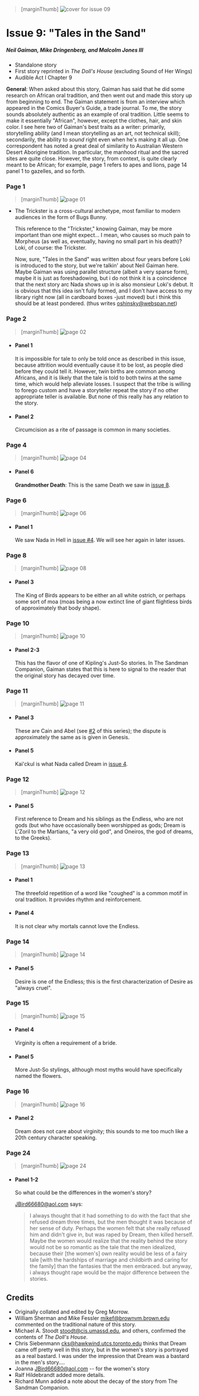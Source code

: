 > [marginThumb] ![cover for issue 09](thumbnails/sandman.09/page00.jpg)

# Issue 9: "Tales in the Sand"

##### Neil Gaiman, Mike Dringenberg, and Malcolm Jones III

- Standalone story
- First story reprinted in _The Doll's House_ (excluding Sound of Her Wings)
- Audible Act I Chapter 9

**General**: When asked about this story, Gaiman has said that he did some research on African oral tradition, and then went out and made this story up from beginning to end. The Gaiman statement is from an interview which appeared in the Comics Buyer's Guide, a trade journal. To me, the story sounds absolutely authentic as an example of oral tradition. Little seems to make it essentially "African", however, except the clothes, hair, and skin color. I see here two of Gaiman's best traits as a writer: primarily, storytelling ability (and I mean storytelling as an art, not technical skill); secondarily, the ability to _sound_ right even when he's making it all up. One correspondent has noted a great deal of similarity to Australian Western Desert Aborigine tradition. In particular, the manhood ritual and the sacred sites are quite close. However, the story, from context, is quite clearly meant to be African; for example, page 1 refers to apes and lions, page 14 panel 1 to gazelles, and so forth.

### Page 1

> [marginThumb] ![page 01](thumbnails/sandman.09/page01.jpg)

- The Trickster is a cross-cultural archetype, most familiar to modern audiences in the form of Bugs Bunny.

  This reference to the "Trickster," knowing Gaiman, may be more important than one might expect... I mean, who causes so much pain to Morpheus (as well as, eventually, having no small part in his death)? Loki, of course: the Trickster.

  Now, sure, "Tales in the Sand" was written about four years before Loki is introduced to the story, but we're talkin' about Neil Gaiman here. Maybe Gaiman was using parallel structure (albeit a very sparse form), maybe it is just as foreshadowing, but i do not think it is a coincidence that the next story arc Nada shows up in is also monsieur Loki's debut. It is obvious that this idea isn't fully formed, and I don't have access to my library right now (all in cardboard boxes -just moved) but i think this should be at least pondered. (thus writes oshinsky@webspan.net)

### Page 2

> [marginThumb] ![page 02](thumbnails/sandman.09/page02.jpg)

- #### Panel 1

  It is impossible for tale to only be told once as described in this issue, because attrition would eventually cause it to be lost, as people died before they could tell it. However, twin births are common among Africans, and it is likely that the tale is told to both twins at the same time, which would help alleviate losses. I suspect that the tribe is willing to forego custom and have a storyteller repeat the story if no other appropriate teller is available. But none of this really has any relation to the story.

- #### Panel 2

  Circumcision as a rite of passage is common in many societies.

### Page 4

> [marginThumb] ![page 04](thumbnails/sandman.09/page04.jpg)

- #### Panel 6

  **Grandmother Death**: This is the same Death we saw in [issue 8](sandman.08.md).

### Page 6

> [marginThumb] ![page 06](thumbnails/sandman.09/page06.jpg)

- #### Panel 1

  We saw Nada in Hell in [issue #4](sandman.04.md). We will see her again in later issues.

### Page 8

> [marginThumb] ![page 08](thumbnails/sandman.09/page08.jpg)

- #### Panel 3

  The King of Birds appears to be either an all white ostrich, or perhaps some sort of moa (moas being a now extinct line of giant flightless birds of approximately that body shape).

### Page 10

> [marginThumb] ![page 10](thumbnails/sandman.09/page10.jpg)

- #### Panel 2-3

  This has the flavor of one of Kipling's Just-So stories. In The Sandman Companion, Gaiman states that this is here to signal to the reader that the original story has decayed over time.

### Page 11

> [marginThumb] ![page 11](thumbnails/sandman.09/page11.jpg)

- #### Panel 3

  These are Cain and Abel (see [#2](sandman.02.md) of this series); the dispute is approximately the same as is given in Genesis.

- #### Panel 5

  Kai'ckul is what Nada called Dream in [issue 4](sandman.04.md).

### Page 12

> [marginThumb] ![page 12](thumbnails/sandman.09/page12.jpg)

- #### Panel 5

  First reference to Dream and his siblings as the Endless, who are not gods (but who have occasionally been worshipped as gods; Dream is L'Zoril to the Martians, "a very old god", and Oneiros, the god of dreams, to the Greeks).

### Page 13

> [marginThumb] ![page 13](thumbnails/sandman.09/page13.jpg)

- #### Panel 1

  The threefold repetition of a word like "coughed" is a common motif in oral tradition. It provides rhythm and reinforcement.

- #### Panel 4

  It is not clear why mortals cannot love the Endless.

### Page 14

> [marginThumb] ![page 14](thumbnails/sandman.09/page14.jpg)

- #### Panel 5

  Desire is one of the Endless; this is the first characterization of Desire as "always cruel".

### Page 15

> [marginThumb] ![page 15](thumbnails/sandman.09/page15.jpg)

- #### Panel 4

  Virginity is often a requirement of a bride.

- #### Panel 5

  More Just-So stylings, although most myths would have specifically named the flowers.

### Page 16

> [marginThumb] ![page 16](thumbnails/sandman.09/page16.jpg)

- #### Panel 2

  Dream does not care about virginity; this sounds to me too much like a 20th century character speaking.

### Page 24

> [marginThumb] ![page 24](thumbnails/sandman.09/page24.jpg)

- #### Panel 1-2

  So what could be the differences in the women's story?

  <JBird66680@aol.com> says:

  > I always thought that it had something to do with the fact that she refused dream three times, but the men thought it was because of her sense of duty.
  > Perhaps the women felt that she really refused him and didn't give in, but was raped by Dream, then killed herself. Maybe the women would realize that the reality behind the story would not be so romantic as the tale that the men idealized, because their [the women's] own reality would be less of a fairy tale [with the hardships of marriage and childbirth and caring for the family] than the fantasies that the men embraced. but anyway, i always thought rape would be the major difference between the stories.

## Credits

- Originally collated and edited by Greg Morrow.
- William Sherman and Mike Fessler <mikef@brownvm.brown.edu> commented on the traditional nature of this story.
- Michael A. Stoodt <stoodt@cis.umassd.edu>, and others, confirmed the contents of _The Doll's House_.
- Chris Siebenmann <cks@hawkwind.utcs.toronto.edu> thinks that Dream came off pretty well in this story, but in the women's story is portrayed as a real bastard. I was under the impression that Dream was a bastard in the men's story....
- Joanna <JBird66680@aol.com> -- for the women's story
- Ralf Hildebrandt added more details.
- Richard Munn added a note about the decay of the story from The Sandman Companion.
